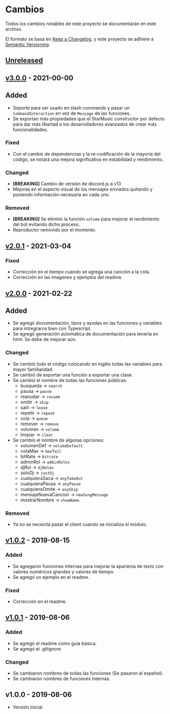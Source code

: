 # Cambios

Todos los cambios notables de este proyecto se documentarán en este archivo.

El formato se basa en [Keep a Changelog](https://keepachangelog.com/en/1.0.0/),
y este proyecto se adhiere a [Semantic Versioning](https://semver.org/spec/v2.0.0.html).

## [Unreleased]

## [v3.0.0] - 2021-00-00

## Added

- Soporte para ser usado en slash commands y pasar un `CommandInteraction` en vez de `Message` de las funciones.
- Se exportan más propiedades que el StarMusic constructor por defecto para dar más libertad a los desarrolladores avanzados de crear más funcionalidades.

### Fixed

- Con el cambio de dependencias y la re-codificación de la mayoría del código, se notará una mejora significativa en estabilidad y rendimiento.

### Changed

- **[BREAKING]** Cambio de versión de discord.js a v13
- Mejoras en el aspecto visual de los mensajes enviados quitando y poniendo información necesaria en cada uno.

### Removed

- **[BREAKING]** Se eliminó la función `volume` para mejorar el rendimiento del bot evitando dicho proceso.
- Reproductor removido por el momento.

## [v2.0.1] - 2021-03-04

### Fixed

- Corrección en el tiempo cuando se agrega una canción a la cola.
- Corrección en las imagenes y ejemplos del readme.

## [v2.0.0] - 2021-02-22

## Added

- Se agregó documentación, tipos y ayudas en las funciones y variables para intregrarce bien con Typescript.
- Se agregó generación automática de documentación para tenerla en html. Se debe de mejorar aún.

### Changed

- Se cambió todo el código colocando en inglés todas las variables para mayor familiaridad.
- Se cambió de exportar una función a exportar una clase.
- Se cambió el nombre de todas las funciones públicas:
  - busqueda -> `search`
  - pausa -> `pause`
  - reanudar -> `resume`
  - omitir -> `skip`
  - salir -> `leave`
  - repetir -> `repeat`
  - cola -> `queue`
  - remover -> `remove`
  - volumen -> `volume`
  - limpiar -> `clear`
- Se cambió el nombre de algunas opciones:
  - volumenDef -> `volumeDefault`
  - colaMax -> `maxTail`
  - bitRate -> `bitrate`
  - adminRol -> `adminRoles`
  - djRol -> `djRoles`
  - soloDj -> `justDj`
  - cualquieraSaca -> `anyTakeOut`
  - cualquieraPausa -> `anyPause`
  - cualquieraOmite -> `anySkip`
  - mensajeNuevaCancion -> `newSongMessage`
  - mostrarNombre -> `showName`.

### Removed

- Ya no se nececita pasar el client cuando se inicializa el módulo.

## [v1.0.2] - 2019-08-15

### Added

- Se agregaron funciones internas para mejorar la aparienia de texto con valores numéricos grandes y valores de tiempo.
- Se agregó un ejemplo en el readme.

### Fixed

- Corrección en el readme.

## [v1.0.1] - 2019-08-06

### Added

- Se agregó el readme como guía básica.
- Se agregó el .gitignore

### Changed

- Se cambiaron nombres de todas las funciones (Se pasaron al español).
- Se cambiaron nombres de funciones internas.

## v1.0.0 - 2019-08-06

- Versión inicial.

[unreleased]: https://github.com/StarArmyDev/starmusic/compare/v3.0.0...HEAD
[v1.0.1]: https://github.com/StarArmyDev/starmusic/compare/v1.0.0...v1.0.1
[v1.0.2]: https://github.com/StarArmyDev/starmusic/compare/v1.0.1...v1.0.2
[v2.0.0]: https://github.com/StarArmyDev/starmusic/compare/v1.0.2...v2.0.0
[v2.0.1]: https://github.com/StarArmyDev/starmusic/compare/v2.0.0...v2.0.1
[v3.0.0]: https://github.com/StarArmyDev/starmusic/compare/v2.0.1...v3.0.0

